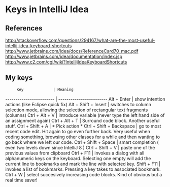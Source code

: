 
# Keys in IntelliJ Idea

## References

http://stackoverflow.com/questions/294167/what-are-the-most-useful-intellij-idea-keyboard-shortcuts
http://www.jetbrains.com/idea/docs/ReferenceCard70_mac.pdf
http://www.jetbrains.com/idea/documentation/index.jsp
http://www.c2.com/cgi/wiki?IntellijIdeaKeyboardShortcuts


## My keys

         Key             | Meaning
------------------------ | ------------------------
Alt + Enter              | show intention actions (like Eclipse quick fix)
Alt + Shift + Insert     | switches to column selection mode, allowing the selection of rectangular text fragments (columns)
Ctrl + Alt + V           | introduce variable (never type the left hand side of an assignment again)
Ctrl + Alt + T           | Surround code block. Another useful stuff.
Ctrl + Shift + A         | * Pick action *
Ctrl + Shift + Backspace | go to most recent code edit. Hit again to go even further back. Very useful when coding something, browsing other classes for a while and then wanting to go back where we left our code.
Ctrl + Shift + Space     | smart completion ( even two levels down since IntelliJ 8 )
Ctrl + Shift + V         | paste one of the previous values from clipboard
Ctrl + F11               | invokes a dialog with all alphanumeric keys on the keyboard. Selecting one empty will add the current line to bookmarks and mark the line with selected key.
  Shift + F11            | invokes a list of bookmarks. Pressing a key takes to associated bookmark.
Ctrl + W                 | select succesively increasing code blocks. Kind of obvious but a real time saver!


